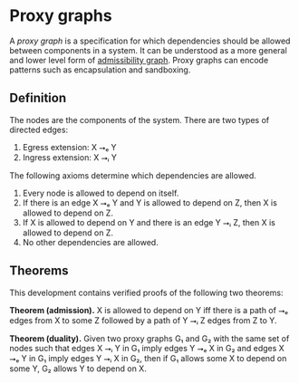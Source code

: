 # Proxy graphs

A *proxy graph* is a specification for which dependencies should be allowed between components in a system. It can be understood as a more general and lower level form of [admissibility graph](https://github.com/stepchowfun/proofs/tree/main/proofs/AdmissibilityGraph). Proxy graphs can encode patterns such as encapsulation and sandboxing.

## Definition

The nodes are the components of the system. There are two types of directed edges:

1. Egress extension: X ⭢ₑ Y
2. Ingress extension: X ⭢ᵢ Y

The following axioms determine which dependencies are allowed.

1. Every node is allowed to depend on itself.
3. If there is an edge X ⭢ₑ Y and Y is allowed to depend on Z, then X is allowed to depend on Z.
2. If X is allowed to depend on Y and there is an edge Y ⭢ᵢ Z, then X is allowed to depend on Z.
4. No other dependencies are allowed.

## Theorems

This development contains verified proofs of the following two theorems:

**Theorem (admission).** X is allowed to depend on Y iff there is a path of ⭢ₑ edges from X to some Z followed by a path of Y ⭢ᵢ Z edges from Z to Y.

**Theorem (duality).** Given two proxy graphs G₁ and G₂ with the same set of nodes such that edges X ⭢ᵢ Y in G₁ imply edges Y ⭢ₑ X in G₂ and edges X ⭢ₑ Y in G₁ imply edges Y ⭢ᵢ X in G₂, then if G₁ allows some X to depend on some Y, G₂ allows Y to depend on X.